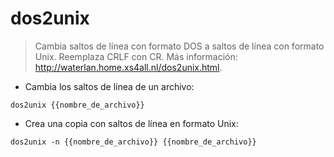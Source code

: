 # dos2unix

> Cambia saltos de línea con formato DOS a saltos de línea con formato Unix.
> Reemplaza CRLF con CR.
> Más información: <http://waterlan.home.xs4all.nl/dos2unix.html>.

- Cambia los saltos de línea de un archivo:

`dos2unix {{nombre_de_archivo}}`

- Crea una copia con saltos de línea en formato Unix:

`dos2unix -n {{nombre_de_archivo}} {{nombre_de_archivo}}`

